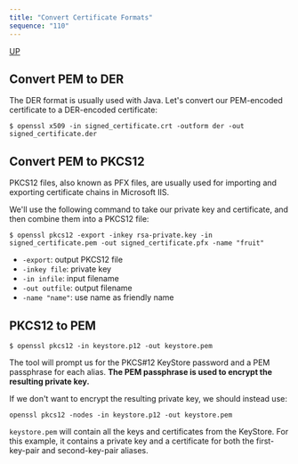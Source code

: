 ```yaml
---
title: "Convert Certificate Formats"
sequence: "110"
---
```


[UP](/pki.html)


## Convert PEM to DER

The DER format is usually used with Java.
Let's convert our PEM-encoded certificate to a DER-encoded certificate:

```text
$ openssl x509 -in signed_certificate.crt -outform der -out signed_certificate.der
```

## Convert PEM to PKCS12

PKCS12 files, also known as PFX files,
are usually used for importing and exporting certificate chains in Microsoft IIS.

We'll use the following command to take our private key and certificate,
and then combine them into a PKCS12 file:

```text
$ openssl pkcs12 -export -inkey rsa-private.key -in signed_certificate.pem -out signed_certificate.pfx -name "fruit"
```

- `-export`: output PKCS12 file
- `-inkey file`: private key
- `-in infile`: input filename
- `-out outfile`: output filename
- `-name "name"`: use name as friendly name


## PKCS12 to PEM

```text
$ openssl pkcs12 -in keystore.p12 -out keystore.pem
```

The tool will prompt us for the PKCS#12 KeyStore password and a PEM passphrase for each alias.
**The PEM passphrase is used to encrypt the resulting private key.**

If we don't want to encrypt the resulting private key, we should instead use:

```text
openssl pkcs12 -nodes -in keystore.p12 -out keystore.pem
```

`keystore.pem` will contain all the keys and certificates from the KeyStore.
For this example, it contains a private key and a certificate for both the first-key-pair and second-key-pair aliases.
